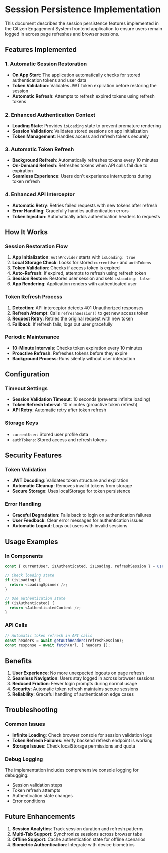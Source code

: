 # Session Persistence Implementation

This document describes the session persistence features implemented in the Citizen Engagement System frontend application to ensure users remain logged in across page refreshes and browser sessions.

## Features Implemented

### 1. Automatic Session Restoration
- **On App Start**: The application automatically checks for stored authentication tokens and user data
- **Token Validation**: Validates JWT token expiration before restoring the session
- **Automatic Refresh**: Attempts to refresh expired tokens using refresh tokens

### 2. Enhanced Authentication Context
- **Loading State**: Provides `isLoading` state to prevent premature rendering
- **Session Validation**: Validates stored sessions on app initialization
- **Token Management**: Handles access and refresh tokens securely

### 3. Automatic Token Refresh
- **Background Refresh**: Automatically refreshes tokens every 10 minutes
- **On-Demand Refresh**: Refreshes tokens when API calls fail due to expiration
- **Seamless Experience**: Users don't experience interruptions during token refresh

### 4. Enhanced API Interceptor
- **Automatic Retry**: Retries failed requests with new tokens after refresh
- **Error Handling**: Gracefully handles authentication errors
- **Token Injection**: Automatically adds authentication headers to requests

## How It Works

### Session Restoration Flow
1. **App Initialization**: `AuthProvider` starts with `isLoading: true`
2. **Local Storage Check**: Looks for stored `currentUser` and `authTokens`
3. **Token Validation**: Checks if access token is expired
4. **Auto-Refresh**: If expired, attempts to refresh using refresh token
5. **Session Restore**: Restores user session and sets `isLoading: false`
6. **App Rendering**: Application renders with authenticated user

### Token Refresh Process
1. **Detection**: API interceptor detects 401 Unauthorized responses
2. **Refresh Attempt**: Calls `refreshSession()` to get new access token
3. **Request Retry**: Retries the original request with new token
4. **Fallback**: If refresh fails, logs out user gracefully

### Periodic Maintenance
- **10-Minute Intervals**: Checks token expiration every 10 minutes
- **Proactive Refresh**: Refreshes tokens before they expire
- **Background Process**: Runs silently without user interaction

## Configuration

### Timeout Settings
- **Session Validation Timeout**: 10 seconds (prevents infinite loading)
- **Token Refresh Interval**: 10 minutes (proactive token refresh)
- **API Retry**: Automatic retry after token refresh

### Storage Keys
- `currentUser`: Stored user profile data
- `authTokens`: Stored access and refresh tokens

## Security Features

### Token Validation
- **JWT Decoding**: Validates token structure and expiration
- **Automatic Cleanup**: Removes invalid tokens from storage
- **Secure Storage**: Uses localStorage for token persistence

### Error Handling
- **Graceful Degradation**: Falls back to login on authentication failures
- **User Feedback**: Clear error messages for authentication issues
- **Automatic Logout**: Logs out users with invalid sessions

## Usage Examples

### In Components
```typescript
const { currentUser, isAuthenticated, isLoading, refreshSession } = useAuth();

// Check loading state
if (isLoading) {
  return <LoadingSpinner />;
}

// Use authentication state
if (isAuthenticated) {
  return <AuthenticatedContent />;
}
```

### API Calls
```typescript
// Automatic token refresh in API calls
const headers = await getAuthHeaders(refreshSession);
const response = await fetch(url, { headers });
```

## Benefits

1. **User Experience**: No more unexpected logouts on page refresh
2. **Seamless Navigation**: Users stay logged in across browser sessions
3. **Reduced Friction**: Fewer login prompts during normal usage
4. **Security**: Automatic token refresh maintains secure sessions
5. **Reliability**: Graceful handling of authentication edge cases

## Troubleshooting

### Common Issues
- **Infinite Loading**: Check browser console for session validation logs
- **Token Refresh Failures**: Verify backend refresh endpoint is working
- **Storage Issues**: Check localStorage permissions and quota

### Debug Logging
The implementation includes comprehensive console logging for debugging:
- Session validation steps
- Token refresh attempts
- Authentication state changes
- Error conditions

## Future Enhancements

1. **Session Analytics**: Track session duration and refresh patterns
2. **Multi-Tab Support**: Synchronize sessions across browser tabs
3. **Offline Support**: Cache authentication state for offline scenarios
4. **Biometric Authentication**: Integrate with device biometrics
